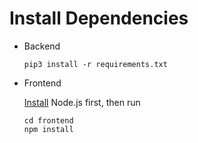 # Install Dependencies
- Backend

    ```
    pip3 install -r requirements.txt
    ```
- Frontend

    [Install](https://nodejs.org/en/) Node.js first, then run
    ```
    cd frontend
    npm install
    ```